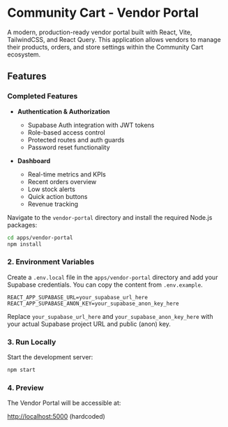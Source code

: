 # Community Cart - Vendor Portal

A modern, production-ready vendor portal built with React, Vite, TailwindCSS, and React Query. This application allows vendors to manage their products, orders, and store settings within the Community Cart ecosystem.

## Features

### Completed Features
- **Authentication & Authorization**
  - Supabase Auth integration with JWT tokens
  - Role-based access control
  - Protected routes and auth guards
  - Password reset functionality

- **Dashboard**
  - Real-time metrics and KPIs
  - Recent orders overview
  - Low stock alerts
  - Quick action buttons
  - Revenue tracking

Navigate to the `vendor-portal` directory and install the required Node.js packages:

```bash
cd apps/vendor-portal
npm install
```

### 2. Environment Variables

Create a `.env.local` file in the `apps/vendor-portal` directory and add your Supabase credentials. You can copy the content from `.env.example`.

```
REACT_APP_SUPABASE_URL=your_supabase_url_here
REACT_APP_SUPABASE_ANON_KEY=your_supabase_anon_key_here
```

Replace `your_supabase_url_here` and `your_supabase_anon_key_here` with your actual Supabase project URL and public (anon) key.

### 3. Run Locally

Start the development server:

```bash
npm start
```

### 4. Preview

The Vendor Portal will be accessible at:

[http://localhost:5000](http://localhost:5000) (hardcoded)
